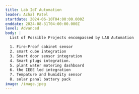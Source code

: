 ```yaml
---
title: Lab IoT Automation
leader: Achal Patel
startdate: 2024-06-10T04:00:00.000Z
enddate: 2024-08-31T04:00:00.000Z
level: Advanced
body: |
  List of Possible Projects encompassed by LAB Automation

  1. Fire-Proof cabinet sensor
  2. smart cube integration
  3. Smart door sensor integration
  4. Smart plugs integration.
  5. plant water motering dashboard
  6. the IEEE led integration
  7. Tempature and humidity sensor
  8. solar panal battery pack
image: /image.jpeg
---
```


